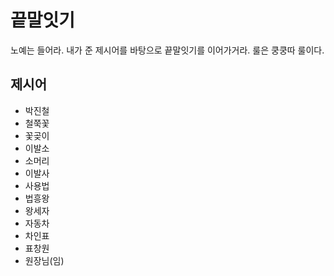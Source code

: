 # 끝말잇기

노예는 들어라. 내가 준 제시어를 바탕으로 끝말잇기를 이어가거라. 룰은 쿵쿵따 룰이다.



## 제시어

- 박진철
- 철쭉꽃
- 꽃곶이
- 이발소
- 소머리
- 이발사
- 사용법
- 법흥왕
- 왕세자
- 자동차
- 차인표
- 표창원
- 원장님(임)

